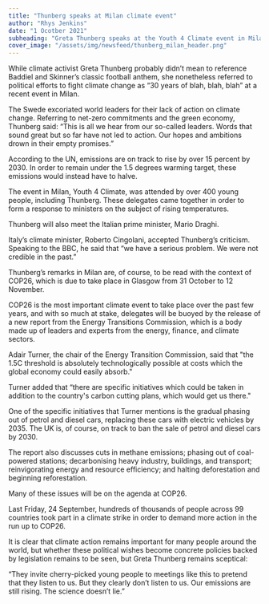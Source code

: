 ```yaml
---
title: "Thunberg speaks at Milan climate event"
author: "Rhys Jenkins"
date: "1 Ocotber 2021"
subheading: "Greta Thunberg speaks at the Youth 4 Climate event in Milan. Her message to world leaders? There's much more for everyone to do."
cover_image: "/assets/img/newsfeed/thunberg_milan_header.png"   
---
```


While climate activist Greta Thunberg probably didn’t mean to reference Baddiel and Skinner’s classic football anthem, she nonetheless referred to political efforts to fight climate change as “30 years of blah, blah, blah” at a recent event in Milan.

The Swede excoriated world leaders for their lack of action on climate change. Referring to net-zero commitments and the green economy, Thunberg said: “This is all we hear from our so-called leaders. Words that sound great but so far have not led to action. Our hopes and ambitions drown in their empty promises.”

According to the UN, emissions are on track to rise by over 15 percent by 2030. In order to remain under the 1.5 degrees warming target, these emissions would instead have to halve.

The event in Milan, Youth 4 Climate, was attended by over 400 young people, including Thunberg. These delegates came together in order to form a response to ministers on the subject of rising temperatures. 

Thunberg will also meet the Italian prime minister, Mario Draghi.

Italy’s climate minister, Roberto Cingolani, accepted Thunberg’s criticism. Speaking to the BBC, he said that “we have a serious problem. We were not credible in the past.”

Thunberg’s remarks in Milan are, of course, to be read with the context of COP26, which is due to take place in Glasgow from 31 October to 12 November.

COP26 is the most important climate event to take place over the past few years, and with so much at stake, delegates will be buoyed by the release of a new report from the Energy Transitions Commission, which is a body made up of leaders and experts from the energy, finance, and climate sectors.

Adair Turner, the chair of the Energy Transition Commission, said that "the 1.5C threshold is absolutely technologically possible at costs which the global economy could easily absorb."

Turner added that “there are specific initiatives which could be taken in addition to the country's carbon cutting plans, which would get us there." 

One of the specific initiatives that Turner mentions is the gradual phasing out of petrol and diesel cars, replacing these cars with electric vehicles by 2035. The UK is, of course, on track to ban the sale of petrol and diesel cars by 2030.

The report also discusses cuts in methane emissions; phasing out of coal-powered stations; decarbonising heavy industry, buildings, and transport; reinvigorating energy and resource efficiency; and halting deforestation and beginning reforestation.  

Many of these issues will be on the agenda at COP26.

Last Friday, 24 September, hundreds of thousands of people across 99 countries took part in a climate strike in order to demand more action in the run up to COP26. 

It is clear that climate action remains important for many people around the world, but whether these political wishes become concrete policies backed by legislation remains to be seen, but Greta Thunberg remains sceptical:

“They invite cherry-picked young people to meetings like this to pretend that they listen to us. But they clearly don’t listen to us. Our emissions are still rising. The science doesn’t lie.”